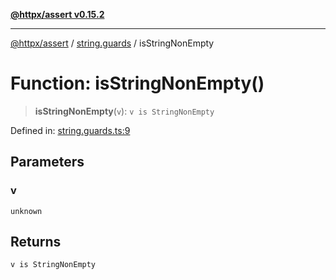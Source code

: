 [**@httpx/assert v0.15.2**](../../README.md)

***

[@httpx/assert](../../README.md) / [string.guards](../README.md) / isStringNonEmpty

# Function: isStringNonEmpty()

> **isStringNonEmpty**(`v`): `v is StringNonEmpty`

Defined in: [string.guards.ts:9](https://github.com/belgattitude/httpx/blob/68e7ebef40f7182365676b3a21f99e398b93dd78/packages/assert/src/string.guards.ts#L9)

## Parameters

### v

`unknown`

## Returns

`v is StringNonEmpty`
